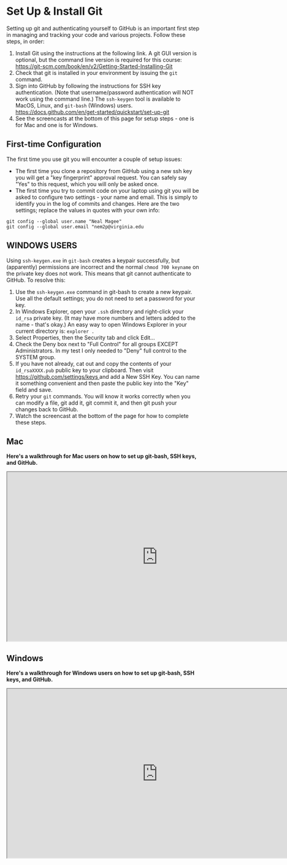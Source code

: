 # Set Up & Install Git

Setting up git and authenticating yourself to GitHub is an important first step in managing and tracking your code and various projects. Follow these steps, in order:

<ol style="list-style-type: decimal;">
    <li>Install Git using the instructions at the following link. A git GUI version is optional, but the command line version is required for this course: <a href="https://git-scm.com/book/en/v2/Getting-Started-Installing-Git" target="_blank" rel="noopener">https://git-scm.com/book/en/v2/Getting-Started-Installing-Git</a>&nbsp;</li>
    <li>Check that git is installed in your environment by issuing the <code>git</code> command.</li>
    <li>Sign into GitHub by following the instructions for SSH key authentication. (Note that username/password authentication will NOT work using the command line.) The <code>ssh-keygen</code> tool is available to MacOS, Linux, and <code>git-bash</code> (Windows) users. <a href="https://docs.github.com/en/get-started/quickstart/set-up-git" target="_blank" rel="noopener">https://docs.github.com/en/get-started/quickstart/set-up-git</a>&nbsp;</li>
    <li>See the screencasts at the bottom of this page for setup steps - one is for Mac and one is for Windows.</li>
</ol>

## First-time Configuration

The first time you use git you will encounter a couple of setup issues:

<ul>
    <li>The first time you clone a repository from GitHub using a new ssh key you will get a "key fingerprint" approval request. You can safely say "Yes" to this request, which you will only be asked once.</li>
    <li>The first time you try to commit code on your laptop using git you will be asked to configure two settings - your name and email. This is simply to identify you in the log of commits and changes. Here are the two settings; replace the values in quotes with your own info:</li>
</ul>

    git config --global user.name "Neal Magee"
    git config --global user.email "nem2p@virginia.edu


## WINDOWS USERS

Using `ssh-keygen.exe` in `git-bash` creates a keypair successfully, but (apparently) permissions are incorrect and the normal `chmod 700 keyname` on the private key does not work. This means that git cannot authenticate to GitHub. To resolve this:

<ol style="list-style-type: decimal;">
    <li>Use the <code>ssh-keygen.exe</code> command in git-bash to create a new keypair. Use all the default settings; you do not need to set a password for your key.</li>
    <li>In Windows Explorer, open your <code>.ssh</code> directory and right-click your <code>id_rsa</code> private key. (It may have more numbers and letters added to the name - that's okay.) An easy way to open Windows Explorer in your current directory is: <code>explorer .</code></li>
    <li>Select Properties, then the Security tab and click Edit...</li>
    <li>Check the Deny box next to "Full Control" for all groups EXCEPT Administrators. In my test I only needed to "Deny" full control to the SYSTEM group.</li>
    <li>If you have not already, cat out and copy the contents of your <code>id_rsaXXXX.pub</code> public key to your clipboard. Then visit <a href="https://github.com/settings/keys" target="_blank" rel="noopener">https://github.com/settings/keys </a>and add a New SSH Key. You can name it something convenient and then paste the public key into the "Key" field and save.</li>
    <li>Retry your <code>git</code> commands. You will know it works correctly when you can modify a file, git add it, git commit it, and then git push your changes back to GitHub.</li>
    <li>Watch the screencast at the bottom of the page for how to complete these steps.</li>
</ol>

## Mac

**Here's a walkthrough for Mac users on how to set up git-bash, SSH keys, and GitHub.**

<p><iframe title="YouTube video player" src="https://www.youtube.com/embed/rajlGZ3w4OU?si=UPknm4ygzhenNrRN" width="784" height="441" allowfullscreen="allowfullscreen" allow="accelerometer; autoplay; clipboard-write; encrypted-media; gyroscope; picture-in-picture; web-share"></iframe></p>

## Windows

**Here's a walkthrough for Windows users on how to set up git-bash, SSH keys, and GitHub.**

<p><iframe title="YouTube video player" src="https://www.youtube.com/embed/X2JgmpkahrY?si=TTvzELmRHoT2jJpM" width="784" height="441" allowfullscreen="allowfullscreen" allow="accelerometer; autoplay; clipboard-write; encrypted-media; gyroscope; picture-in-picture; web-share"></iframe></p>